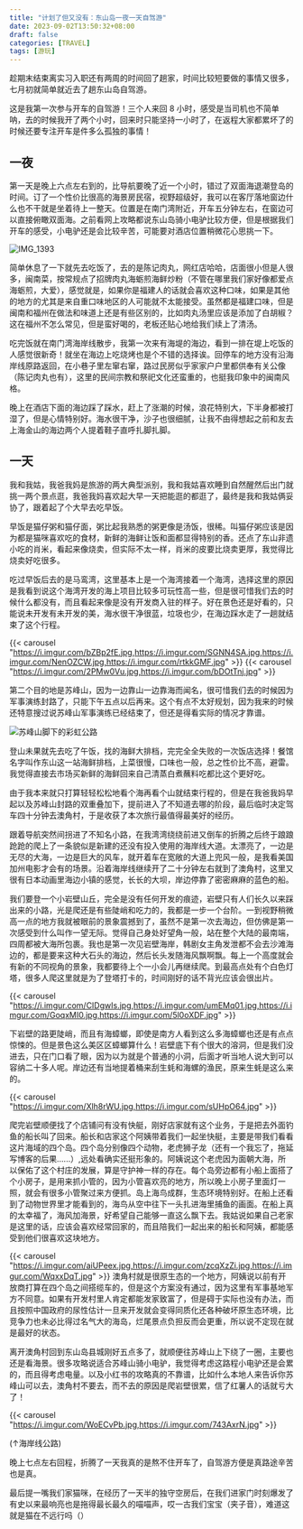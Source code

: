 ```yaml
---
title: "计划了但又没有：东山岛一夜一天自驾游"
date: 2023-09-02T13:50:32+08:00
draft: false
categories: [TRAVEL]
tags: [游玩]
---
```


趁期末结束离实习入职还有两周的时间回了趟家，时间比较短要做的事情又很多，七月初就简单就近去了趟东山岛自驾游。

这是我第一次参与开车的自驾游！三个人来回 8 小时，感受是当司机也不简单呐，去的时候我开了两个小时，回来时只能坚持一小时了，在返程大家都累坏了的时候还要专注开车是件多么孤独的事情！

## 一夜

第一天是晚上六点左右到的，比导航要晚了近一个小时，错过了双面海退潮登岛的时间。订了一个性价比很高的海景房民宿，视野超级好，我可以在客厅落地窗边什么也不干就是坐着待上一整天。位置是在南门湾附近，开车五分钟左右，在窗边可以直接俯瞰双面海。之前看网上攻略都说东山岛骑小电驴比较方便，但是根据我们开车的感受，小电驴还是会比较辛苦，可能要对酒店位置稍微花心思挑一下。

![IMG_1393](https://i.imgur.com/llOPWS4.jpg "民宿客厅视角")

简单休息了一下就先去吃饭了，去的是陈记肉丸，网红店哈哈，店面很小但是人很多，闽南菜，按常规点了招牌肉丸海蛎煎海鲜炒粉（不管在哪里我们家好像都爱点海蛎煎，大爱），感觉就是，如果你是福建人的话就会喜欢这种口味，如果是其他的地方的尤其是来自重口味地区的人可能就不太能接受。虽然都是福建口味，但是闽南和福州在做法和味道上还是有些区别的，比如肉丸汤里应该是添加了白胡椒？这在福州不怎么常见，但是蛮好喝的，老板还贴心地给我们续上了清汤。

吃完饭就在南门湾海岸线散步，我第一次来有海堤的海边，看到一排在堤上吃饭的人感觉很新奇！就坐在海边上吃烧烤也是个不错的选择诶。回停车的地方没有沿海岸线原路返回，在小巷子里左窜右窜，路过民房似乎家家户户里都供奉有关公像（陈记肉丸也有），这里的民间宗教和祭祀文化还蛮重的，也挺我印象中的闽南风格。

晚上在酒店下面的海边踩了踩水，赶上了涨潮的时候，浪花特别大，下半身都被打湿了，但是心情特别好。海水很干净，沙子也很细腻，让我不由得想起之前和友去上海金山的海边两个人提着鞋子直呼扎脚扎脚。

## 一天

我和我姑，我爸我妈是旅游的两大典型派别，我和我姑喜欢睡到自然醒然后出门就挑一两个景点逛，我爸我妈喜欢起大早一天把能逛的都逛了，最终是我和我姑俩妥协了，跟着起了个大早去吃早饭。

早饭是猫仔粥和猫仔面，粥比起我熟悉的粥更像是汤饭，很稀。叫猫仔粥应该是因为都是猫咪喜欢吃的食材，新鲜的海鲜让饭和面都显得特别的香。还点了东山非遗小吃的肖米，看起来像烧卖，但实际不太一样，肖米的皮要比烧卖更厚，我觉得比烧卖好吃很多。

吃过早饭后去的是马鸾湾，这里基本上是一个海湾接着一个海湾，选择这里的原因是我看到说这个海湾开发的海上项目比较多可玩性高一些，但是很可惜我们去的时候什么都没有，而且看起来像是没有开发商入驻的样子。好在景色还是好看的，只能说未开发有未开发的美，海水很干净很蓝，垃圾也少，在海边踩水走了一趟就结束了这个行程。

{{< carousel "https://i.imgur.com/bZBp2fE.jpg,https://i.imgur.com/SGNN4SA.jpg,https://i.imgur.com/NenOZCW.jpg,https://i.imgur.com/rtkkGMF.jpg" >}}
{{< carousel "https://i.imgur.com/2PMw0Vu.jpg,https://i.imgur.com/bDOtTnj.jpg" >}}

第二个目的地是苏峰山，因为一边靠山一边靠海而闻名，很可惜我们去的时候因为军事演练封路了，只能下午五点以后再来。这个有点不太好规划，因为我来的时候还特意搜过说苏峰山军事演练已经结束了，但还是得看实际的情况才靠谱。

![](https://i.imgur.com/XPKJCvp.jpg "苏峰山脚下的彩虹公路")

登山未果就先去吃了午饭，找的海鲜大排档，完完全全失败的一次饭店选择！餐馆名字叫作东山这一站海鲜排档，上菜很慢，口味也一般，总之性价比不高，避雷。我觉得直接去市场买新鲜的海鲜回来自己清蒸白煮蘸料吃都比这个更好吃。

由于我本来就只打算轻轻松松地看个海再看个山就结束行程的，但是在我爸我妈早起以及苏峰山封路的双重叠加下，提前进入了不知道去哪的阶段，最后临时决定驾车四十分钟去澳角村，于是收获了本次旅行最值得最美好的经历。

跟着导航突然间拐进了不知名小路，在我湾湾绕绕前进又倒车的折腾之后终于踉踉跄跄的爬上了一条貌似是新建的还没有投入使用的海岸线大道。太漂亮了，一边是无尽的大海，一边是巨大的风车，就开着车在宽敞的大道上兜风一般，是我看美国加州电影才会有的场景。沿着海岸线继续开了二十分钟左右就到了澳角村，这里又很有日本动画里海边小镇的感觉，长长的大坝，岸边停靠了密密麻麻的蓝色的船。

我们要登一个小岩壁山丘，完全是没有任何开发的痕迹，岩壁只有人们长久以来踩出来的小路，光是爬还是有些陡峭和吃力的，我都是一步一个台阶。一到视野稍微高一点的地方我就被眼前的景象震撼到了，虽然不是第一次去海边，但仿佛是第一次感受到什么叫作一望无际。觉得自己身处好望角一般，站在整个大陆的最南端，四周都被大海所包裹。我也是第一次见岩壁海岸，韩剧女主角发泄都不会去沙滩海边的，都是要来这种大石头的海边，然后长头发随海风飘啊飘。每上一个高度就会有新的不同视角的景象，我都要待上个一小会儿再继续爬。到最高点处有个白色灯塔，很多人爬这里就是为了登塔打卡的，时间刚好的话不背光应该会很出片。

{{< carousel "https://i.imgur.com/CIDgwIs.jpg,https://i.imgur.com/umEMq01.jpg,https://i.imgur.com/GoqxMI0.jpg,https://i.imgur.com/5l0oXDF.jpg" >}}

下岩壁的路更陡峭，而且有海蟑螂，即使是南方人看到这么多海蟑螂也还是有点点惊悚的。但是景色这么美区区蟑螂算什么！岩壁底下有个很大的溶洞，但是我们没进去，只在门口看了眼，因为以为就是个普通的小洞，后面才听当地人说大到可以容纳二十多人呢。岸边还有当地提着桶来刮生蚝和海螺的渔民，原来生蚝是这么来的。

{{< carousel "https://i.imgur.com/Xlh8rWU.jpg,https://i.imgur.com/sUHpO64.jpg" >}}

爬完岩壁顺便找了个店铺问有没有快艇，刚好店家就有这个业务，于是把去外面钓鱼的船长叫了回来。船长和店家这个阿姨带着我们一起坐快艇，主要是带我们看看这片海域的四个岛。四个岛分别像四个动物，老虎狮子龙（还有一个我忘了，拖延写博客的后果......）,远处看确实还挺形象的。阿姨说这个老虎因为面朝大海，所以保佑了这个村庄的发展，算是守护神一样的存在。每个岛旁边都有小船上面搭了个小房子，是用来抓小管的，因为小管喜欢亮的地方，所以晚上小房子里面灯一照，就会有很多小管聚过来方便抓。岛上海鸟成群，生态环境特别好。在船上还看到了动物世界里才能看到的，海鸟从空中往下一头扎进海里捕鱼的画面。在船上真的太幸福了，海风加海景，好希望自己能够一直这么飘下去。我姑说如果自己老家是这里的话，应该会喜欢经常回家的，而且陪我们一起出来的船长和阿姨，都能感受到他们很喜欢这块地方。

{{< carousel "https://i.imgur.com/aiUPeex.jpg,https://i.imgur.com/zcqXzZi.jpg,https://i.imgur.com/WqxxDqT.jpg" >}}
澳角村就是很原生态的一个地方，阿姨说以前有开放商打算在四个岛之间搭缆车的，但是这个方案没有通过，因为这里有军事基地军方不同意。如果有开发村里人肯定都能发家致富了，但是碍于实际也没有办法，而且按照中国政府的尿性估计一旦来开发就会变得同质化还各种破坏原生态环境，比竞争力也未必比得过名气大的海岛，烂尾景点负担反而会更重，所以说不定现在就是最好的状态。

离开澳角村回到东山岛县城刚好五点多了，就顺便往苏峰山上下绕了一圈，主要也还是看海景。很多攻略说适合苏峰山骑小电驴，我觉得考虑这路程小电驴还是会累的，而且得考虑电量。以及小红书的攻略真的不靠谱，比如什么本地人来告诉你苏峰山可以去，澳角村不要去，而不去的原因是爬岩壁很累，信了红薯人的话就亏大了！

{{< carousel "https://i.imgur.com/WoECvPb.jpg,https://i.imgur.com/743AxrN.jpg" >}}

(↑海岸线公路)

晚上七点左右回程，折腾了一天我真的是熬不住开车了，自驾游方便是真路途辛苦也是真。

最后提一嘴我们家猫咪，在经历了一天半的独守空房后，在我们进家门时刻爆发了有史以来最响亮也是拖得最长最久的喵喵声，哎一古我们宝宝（夹子音），难道这就是猫在不远行吗（）


